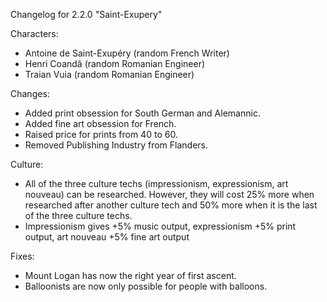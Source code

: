Changelog for 2.2.0 "Saint-Exupery"

Characters:
- Antoine de Saint-Exupéry (random French Writer)
- Henri Coandă (random Romanian Engineer)
- Traian Vuia (random Romanian Engineer)

Changes:
- Added print obsession for South German and Alemannic.
- Added fine art obsession for French.
- Raised price for prints from 40 to 60.
- Removed Publishing Industry from Flanders.

Culture:
- All of the three culture techs (impressionism, expressionism, art nouveau) can be researched. However, they will cost 25% more when researched after another culture tech and 50% more when it is the last of the three culture techs.
- Impressionism gives +5% music output, expressionism +5% print output, art nouveau +5% fine art output

Fixes:
- Mount Logan has now the right year of first ascent.
- Balloonists are now only possible for people with balloons.
